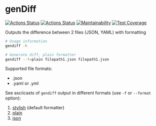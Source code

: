 # genDiff

[![Actions Status](https://github.com/juliaovod/frontend-project-lvl2/workflows/hexlet-check/badge.svg)](https://github.com/juliaovod/frontend-project-lvl2/actions)
[![Actions Status](https://github.com/juliaovod/frontend-project-lvl2/actions/workflows/nodejs.yml/badge.svg)](https://github.com/juliaovod/frontend-project-lvl2/actions)
[![Maintainability](https://api.codeclimate.com/v1/badges/93f5dc8cf8fef23501fe/maintainability)](https://codeclimate.com/github/juliaovod/frontend-project-lvl2/maintainability)
[![Test Coverage](https://api.codeclimate.com/v1/badges/93f5dc8cf8fef23501fe/test_coverage)](https://codeclimate.com/github/juliaovod/frontend-project-lvl2/test_coverage)

Outputs the difference between 2 files (JSON, YAML) with formatting

```bash
# Usage information
gendiff -h

# Generate diff, plain formatter
gendiff --f=plain filepath1.json filepath1.json
```

Supported file formats:
* .json
* .yaml or .yml

See asciicasts of `gendiff` output in different formats (use `-f` or `--format` option):

1. [stylish](https://asciinema.org/a/lJkPsJPr10JaQbwv0nWLxZ1rh) (default formatter)
2. [plain](https://asciinema.org/a/4dMJS27T5Tb7Sjumkc7f6gMta)
3. [json](https://asciinema.org/a/yNSxTGXXtkUm2QJyMsUdLIqG6)

